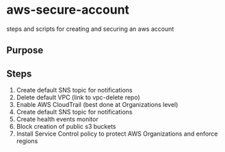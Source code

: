 # aws-secure-account

steps and scripts for creating and securing an aws account

## Purpose

## Steps

1. Create default SNS topic for notifications
2. Delete default VPC (link to vpc-delete repo)
3. Enable AWS CloudTrail (best done at Organizations level)
4. Create default SNS topic for notifications
5. Create health events monitor
6. Block creation of public s3 buckets
99. Install Service Control policy to protect AWS Organizations and enforce regions
